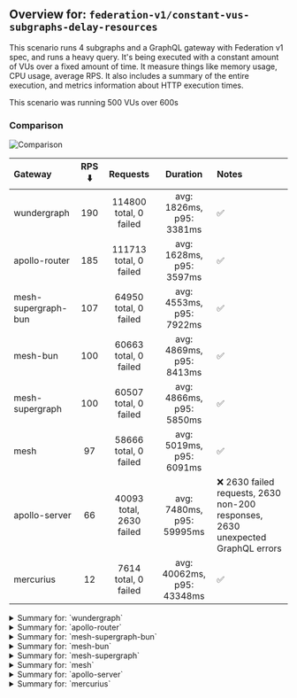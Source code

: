 ## Overview for: `federation-v1/constant-vus-subgraphs-delay-resources`


This scenario runs 4 subgraphs and a GraphQL gateway with Federation v1 spec, and runs a heavy query. It's being executed with a constant amount of VUs over a fixed amount of time. It measure things like memory usage, CPU usage, average RPS. It also includes a summary of the entire execution, and metrics information about HTTP execution times.


This scenario was running 500 VUs over 600s


### Comparison


<img src="https://imagedelivery.net/KYe9TScr4TldYHA48pczVg/140e3c69-ebf7-4447-4b4d-10b03cfaf800/public" alt="Comparison" />


| Gateway             | RPS ⬇️ |         Requests         |          Duration          | Notes                                                                          |
| :------------------ | :----: | :----------------------: | :------------------------: | :----------------------------------------------------------------------------- |
| wundergraph         |  190   |  114800 total, 0 failed  |  avg: 1826ms, p95: 3381ms  | ✅                                                                              |
| apollo-router       |  185   |  111713 total, 0 failed  |  avg: 1628ms, p95: 3597ms  | ✅                                                                              |
| mesh-supergraph-bun |  107   |  64950 total, 0 failed   |  avg: 4553ms, p95: 7922ms  | ✅                                                                              |
| mesh-bun            |  100   |  60663 total, 0 failed   |  avg: 4869ms, p95: 8413ms  | ✅                                                                              |
| mesh-supergraph     |  100   |  60507 total, 0 failed   |  avg: 4866ms, p95: 5850ms  | ✅                                                                              |
| mesh                |   97   |  58666 total, 0 failed   |  avg: 5019ms, p95: 6091ms  | ✅                                                                              |
| apollo-server       |   66   | 40093 total, 2630 failed | avg: 7480ms, p95: 59995ms  | ❌ 2630 failed requests, 2630 non-200 responses, 2630 unexpected GraphQL errors |
| mercurius           |   12   |   7614 total, 0 failed   | avg: 40062ms, p95: 43348ms | ✅                                                                              |



<details>
  <summary>Summary for: `wundergraph`</summary>

  **K6 Output**




```
     ✓ response code was 200
     ✓ no graphql errors
     ✓ valid response structure

     checks.........................: 100.00% ✓ 344400     ✗ 0     
     data_received..................: 10 GB   17 MB/s
     data_sent......................: 136 MB  226 kB/s
     http_req_blocked...............: avg=413.38µs min=1.25µs   med=3.07µs  max=1.51s  p(90)=5.13µs  p(95)=6.34µs 
     http_req_connecting............: avg=155.36µs min=0s       med=0s      max=1.49s  p(90)=0s      p(95)=0s     
     http_req_duration..............: avg=1.82s    min=583.87ms med=1.65s   max=9.25s  p(90)=2.84s   p(95)=3.38s  
       { expected_response:true }...: avg=1.82s    min=583.87ms med=1.65s   max=9.25s  p(90)=2.84s   p(95)=3.38s  
     http_req_failed................: 0.00%   ✓ 0          ✗ 114800
     http_req_receiving.............: avg=314.38ms min=22.71µs  med=79.17µs max=7.4s   p(90)=1.32s   p(95)=1.9s   
     http_req_sending...............: avg=28.22ms  min=7.18µs   med=13.7µs  max=5.9s   p(90)=37.84µs p(95)=20.45ms
     http_req_tls_handshaking.......: avg=0s       min=0s       med=0s      max=0s     p(90)=0s      p(95)=0s     
     http_req_waiting...............: avg=1.48s    min=583.79ms med=1.42s   max=4.42s  p(90)=2.06s   p(95)=2.22s  
     http_reqs......................: 114800  190.752741/s
     iteration_duration.............: avg=2.6s     min=593.08ms med=2.26s   max=12.36s p(90)=4.5s    p(95)=5.26s  
     iterations.....................: 114800  190.752741/s
     vus............................: 301     min=301      max=500 
     vus_max........................: 500     min=500      max=500 
```


**Performance Overview**


<img src="https://imagedelivery.net/KYe9TScr4TldYHA48pczVg/1ca895f6-6d20-4edb-2e69-751ccfd50e00/public" alt="Performance Overview" />


**Subgraphs Overview**


<img src="https://imagedelivery.net/KYe9TScr4TldYHA48pczVg/a96e79f7-8966-4bd0-c32f-8afac4783600/public" alt="Subgraphs Overview" />


**HTTP Overview**


<img src="https://imagedelivery.net/KYe9TScr4TldYHA48pczVg/98a0758c-e8fb-4072-f24e-b49499fb9200/public" alt="HTTP Overview" />


  </details>

<details>
  <summary>Summary for: `apollo-router`</summary>

  **K6 Output**




```
     ✓ response code was 200
     ✓ no graphql errors
     ✓ valid response structure

     checks.........................: 100.00% ✓ 335139     ✗ 0     
     data_received..................: 9.8 GB  16 MB/s
     data_sent......................: 133 MB  220 kB/s
     http_req_blocked...............: avg=1.36ms   min=1.36µs   med=3.14µs  max=5.93s  p(90)=4.83µs  p(95)=5.88µs 
     http_req_connecting............: avg=957.26µs min=0s       med=0s      max=5.93s  p(90)=0s      p(95)=0s     
     http_req_duration..............: avg=1.62s    min=246.96ms med=1.41s   max=9.89s  p(90)=2.86s   p(95)=3.59s  
       { expected_response:true }...: avg=1.62s    min=246.96ms med=1.41s   max=9.89s  p(90)=2.86s   p(95)=3.59s  
     http_req_failed................: 0.00%   ✓ 0          ✗ 111713
     http_req_receiving.............: avg=415.03ms min=25.53µs  med=75.16µs max=9.19s  p(90)=1.66s   p(95)=2.42s  
     http_req_sending...............: avg=26.58ms  min=6.57µs   med=13.9µs  max=5.33s  p(90)=30.52µs p(95)=168.2µs
     http_req_tls_handshaking.......: avg=0s       min=0s       med=0s      max=0s     p(90)=0s      p(95)=0s     
     http_req_waiting...............: avg=1.18s    min=246.7ms  med=1.13s   max=5s     p(90)=1.85s   p(95)=2.06s  
     http_reqs......................: 111713  185.682911/s
     iteration_duration.............: avg=2.66s    min=261.09ms med=2.28s   max=15.53s p(90)=4.94s   p(95)=5.94s  
     iterations.....................: 111713  185.682911/s
     vus............................: 309     min=309      max=500 
     vus_max........................: 500     min=500      max=500 
```


**Performance Overview**


<img src="https://imagedelivery.net/KYe9TScr4TldYHA48pczVg/7fd28f38-4d62-49b1-4643-8dab95a6b800/public" alt="Performance Overview" />


**Subgraphs Overview**


<img src="https://imagedelivery.net/KYe9TScr4TldYHA48pczVg/75c91e41-2490-4837-cb17-e05a22ce1b00/public" alt="Subgraphs Overview" />


**HTTP Overview**


<img src="https://imagedelivery.net/KYe9TScr4TldYHA48pczVg/2f3c7f03-4efb-46bb-288a-61129535a200/public" alt="HTTP Overview" />


  </details>

<details>
  <summary>Summary for: `mesh-supergraph-bun`</summary>

  **K6 Output**




```
     ✓ response code was 200
     ✓ no graphql errors
     ✓ valid response structure

     checks.........................: 100.00% ✓ 194850     ✗ 0    
     data_received..................: 5.7 GB  9.4 MB/s
     data_sent......................: 77 MB   128 kB/s
     http_req_blocked...............: avg=257.58µs min=1.33µs  med=3.02µs  max=333.08ms p(90)=5.02µs  p(95)=6.17µs  
     http_req_connecting............: avg=215.27µs min=0s      med=0s      max=58.87ms  p(90)=0s      p(95)=0s      
     http_req_duration..............: avg=4.55s    min=1.17s   med=4.17s   max=9.47s    p(90)=7.18s   p(95)=7.92s   
       { expected_response:true }...: avg=4.55s    min=1.17s   med=4.17s   max=9.47s    p(90)=7.18s   p(95)=7.92s   
     http_req_failed................: 0.00%   ✓ 0          ✗ 64950
     http_req_receiving.............: avg=27.7ms   min=26.72µs med=66.72µs max=2.89s    p(90)=4.68ms  p(95)=160.18ms
     http_req_sending...............: avg=2.11ms   min=7.01µs  med=13.64µs max=967.41ms p(90)=33.97µs p(95)=170.45µs
     http_req_tls_handshaking.......: avg=0s       min=0s      med=0s      max=0s       p(90)=0s      p(95)=0s      
     http_req_waiting...............: avg=4.52s    min=1.17s   med=4.15s   max=9.47s    p(90)=7.16s   p(95)=7.88s   
     http_reqs......................: 64950   107.575126/s
     iteration_duration.............: avg=4.63s    min=1.23s   med=4.25s   max=9.69s    p(90)=7.27s   p(95)=7.99s   
     iterations.....................: 64950   107.575126/s
     vus............................: 171     min=171      max=500
     vus_max........................: 500     min=500      max=500
```


**Performance Overview**


<img src="https://imagedelivery.net/KYe9TScr4TldYHA48pczVg/f004253d-de5a-4c19-fc74-cd50c33a8300/public" alt="Performance Overview" />


**Subgraphs Overview**


<img src="https://imagedelivery.net/KYe9TScr4TldYHA48pczVg/aa920977-5f10-473f-71b0-e5a7ccdc2d00/public" alt="Subgraphs Overview" />


**HTTP Overview**


<img src="https://imagedelivery.net/KYe9TScr4TldYHA48pczVg/b80dd0b2-d95a-43b6-d760-cd9ab6ba6900/public" alt="HTTP Overview" />


  </details>

<details>
  <summary>Summary for: `mesh-bun`</summary>

  **K6 Output**




```
     ✓ response code was 200
     ✓ no graphql errors
     ✓ valid response structure

     checks.........................: 100.00% ✓ 181989     ✗ 0    
     data_received..................: 5.3 GB  8.8 MB/s
     data_sent......................: 72 MB   119 kB/s
     http_req_blocked...............: avg=164.29µs min=1.3µs   med=2.91µs  max=318.17ms p(90)=4.58µs p(95)=5.56µs  
     http_req_connecting............: avg=128.07µs min=0s      med=0s      max=31.27ms  p(90)=0s     p(95)=0s      
     http_req_duration..............: avg=4.86s    min=2.09s   med=4.47s   max=10s      p(90)=7.57s  p(95)=8.41s   
       { expected_response:true }...: avg=4.86s    min=2.09s   med=4.47s   max=10s      p(90)=7.57s  p(95)=8.41s   
     http_req_failed................: 0.00%   ✓ 0          ✗ 60663
     http_req_receiving.............: avg=28.75ms  min=29.45µs med=62.61µs max=2.33s    p(90)=2.73ms p(95)=159.99ms
     http_req_sending...............: avg=2.23ms   min=7.31µs  med=13.34µs max=1.13s    p(90)=31.2µs p(95)=201.57µs
     http_req_tls_handshaking.......: avg=0s       min=0s      med=0s      max=0s       p(90)=0s     p(95)=0s      
     http_req_waiting...............: avg=4.83s    min=2.09s   med=4.45s   max=9.84s    p(90)=7.55s  p(95)=8.37s   
     http_reqs......................: 60663   100.592222/s
     iteration_duration.............: avg=4.95s    min=2.1s    med=4.55s   max=10.15s   p(90)=7.67s  p(95)=8.48s   
     iterations.....................: 60663   100.592222/s
     vus............................: 45      min=45       max=500
     vus_max........................: 500     min=500      max=500
```


**Performance Overview**


<img src="https://imagedelivery.net/KYe9TScr4TldYHA48pczVg/bb9ab4e4-16bc-4a59-5204-d3c1b4024000/public" alt="Performance Overview" />


**Subgraphs Overview**


<img src="https://imagedelivery.net/KYe9TScr4TldYHA48pczVg/e84e1f30-2fbf-4ea9-4354-0fe75cad3b00/public" alt="Subgraphs Overview" />


**HTTP Overview**


<img src="https://imagedelivery.net/KYe9TScr4TldYHA48pczVg/6e0431ac-b944-48d5-8a9f-6782c56bdb00/public" alt="HTTP Overview" />


  </details>

<details>
  <summary>Summary for: `mesh-supergraph`</summary>

  **K6 Output**




```
     ✓ response code was 200
     ✓ no graphql errors
     ✓ valid response structure

     checks.........................: 100.00% ✓ 181521     ✗ 0    
     data_received..................: 5.3 GB  8.8 MB/s
     data_sent......................: 72 MB   119 kB/s
     http_req_blocked...............: avg=232.45µs min=1.91µs  med=4.04µs  max=360.43ms p(90)=6.18µs  p(95)=7.31µs  
     http_req_connecting............: avg=172.87µs min=0s      med=0s      max=49.92ms  p(90)=0s      p(95)=0s      
     http_req_duration..............: avg=4.86s    min=2.65s   med=4.83s   max=8.4s     p(90)=5.63s   p(95)=5.85s   
       { expected_response:true }...: avg=4.86s    min=2.65s   med=4.83s   max=8.4s     p(90)=5.63s   p(95)=5.85s   
     http_req_failed................: 0.00%   ✓ 0          ✗ 60507
     http_req_receiving.............: avg=14.83ms  min=35.12µs med=75.53µs max=2.93s    p(90)=2.42ms  p(95)=35.73ms 
     http_req_sending...............: avg=1.6ms    min=9.06µs  med=18.61µs max=1.06s    p(90)=37.94µs p(95)=154.99µs
     http_req_tls_handshaking.......: avg=0s       min=0s      med=0s      max=0s       p(90)=0s      p(95)=0s      
     http_req_waiting...............: avg=4.84s    min=2.65s   med=4.81s   max=7.73s    p(90)=5.6s    p(95)=5.82s   
     http_reqs......................: 60507   100.216987/s
     iteration_duration.............: avg=4.97s    min=2.67s   med=4.93s   max=8.47s    p(90)=5.77s   p(95)=6.01s   
     iterations.....................: 60507   100.216987/s
     vus............................: 184     min=184      max=500
     vus_max........................: 500     min=500      max=500
```


**Performance Overview**


<img src="https://imagedelivery.net/KYe9TScr4TldYHA48pczVg/3db33f9f-2d21-44d7-ae60-848d874ec900/public" alt="Performance Overview" />


**Subgraphs Overview**


<img src="https://imagedelivery.net/KYe9TScr4TldYHA48pczVg/540afde0-f1c2-4e6d-adaf-75f592fa2c00/public" alt="Subgraphs Overview" />


**HTTP Overview**


<img src="https://imagedelivery.net/KYe9TScr4TldYHA48pczVg/e2bd2ab9-457b-48fb-204f-4c0f72d61000/public" alt="HTTP Overview" />


  </details>

<details>
  <summary>Summary for: `mesh`</summary>

  **K6 Output**




```
     ✓ response code was 200
     ✓ no graphql errors
     ✓ valid response structure

     checks.........................: 100.00% ✓ 175998    ✗ 0    
     data_received..................: 5.1 GB  8.5 MB/s
     data_sent......................: 70 MB   115 kB/s
     http_req_blocked...............: avg=109.85µs min=1.84µs  med=4.31µs  max=269.3ms  p(90)=6.53µs  p(95)=7.6µs   
     http_req_connecting............: avg=77.19µs  min=0s      med=0s      max=28.53ms  p(90)=0s      p(95)=0s      
     http_req_duration..............: avg=5.01s    min=2.31s   med=4.99s   max=8.95s    p(90)=5.85s   p(95)=6.09s   
       { expected_response:true }...: avg=5.01s    min=2.31s   med=4.99s   max=8.95s    p(90)=5.85s   p(95)=6.09s   
     http_req_failed................: 0.00%   ✓ 0         ✗ 58666
     http_req_receiving.............: avg=14.11ms  min=35.35µs med=80.54µs max=1.26s    p(90)=2.62ms  p(95)=32.91ms 
     http_req_sending...............: avg=2.16ms   min=8.29µs  med=21.46µs max=845.51ms p(90)=41.36µs p(95)=168.93µs
     http_req_tls_handshaking.......: avg=0s       min=0s      med=0s      max=0s       p(90)=0s      p(95)=0s      
     http_req_waiting...............: avg=5s       min=2.31s   med=4.98s   max=8.95s    p(90)=5.83s   p(95)=6.05s   
     http_reqs......................: 58666   97.170523/s
     iteration_duration.............: avg=5.13s    min=2.57s   med=5.1s    max=9.01s    p(90)=5.99s   p(95)=6.24s   
     iterations.....................: 58666   97.170523/s
     vus............................: 200     min=200     max=500
     vus_max........................: 500     min=500     max=500
```


**Performance Overview**


<img src="https://imagedelivery.net/KYe9TScr4TldYHA48pczVg/e104e092-81aa-4238-bf26-c8fda0a8e400/public" alt="Performance Overview" />


**Subgraphs Overview**


<img src="https://imagedelivery.net/KYe9TScr4TldYHA48pczVg/bd7bbe0d-89ea-42d5-8458-1efef5aedd00/public" alt="Subgraphs Overview" />


**HTTP Overview**


<img src="https://imagedelivery.net/KYe9TScr4TldYHA48pczVg/f114cd0e-001d-42ad-3ae7-9a82d85d3c00/public" alt="HTTP Overview" />


  </details>

<details>
  <summary>Summary for: `apollo-server`</summary>

  **K6 Output**




```
     ✗ response code was 200
      ↳  93% — ✓ 37463 / ✗ 2630
     ✗ no graphql errors
      ↳  93% — ✓ 37463 / ✗ 2630
     ✓ valid response structure

     checks.........................: 95.52% ✓ 112389    ✗ 5260 
     data_received..................: 3.3 GB 5.5 MB/s
     data_sent......................: 48 MB  79 kB/s
     http_req_blocked...............: avg=809.71µs min=1.36µs   med=3.29µs  max=205.85ms p(90)=6.12µs   p(95)=351.04µs
     http_req_connecting............: avg=764.27µs min=0s       med=0s      max=130.28ms p(90)=0s       p(95)=264.88µs
     http_req_duration..............: avg=7.48s    min=791.64ms med=3.82s   max=1m0s     p(90)=4.91s    p(95)=59.99s  
       { expected_response:true }...: avg=3.79s    min=791.64ms med=3.76s   max=59.16s   p(90)=4.58s    p(95)=4.82s   
     http_req_failed................: 6.55%  ✓ 2630      ✗ 37463
     http_req_receiving.............: avg=523.77µs min=0s       med=89.17µs max=245.99ms p(90)=151.03µs p(95)=435.45µs
     http_req_sending...............: avg=275.16µs min=8.08µs   med=16.78µs max=145.17ms p(90)=34.22µs  p(95)=114.85µs
     http_req_tls_handshaking.......: avg=0s       min=0s       med=0s      max=0s       p(90)=0s       p(95)=0s      
     http_req_waiting...............: avg=7.47s    min=791.51ms med=3.82s   max=1m0s     p(90)=4.91s    p(95)=59.99s  
     http_reqs......................: 40093  66.463047/s
     iteration_duration.............: avg=7.49s    min=799.14ms med=3.84s   max=1m0s     p(90)=4.93s    p(95)=1m0s    
     iterations.....................: 40093  66.463047/s
     vus............................: 69     min=69      max=500
     vus_max........................: 500    min=500     max=500
```


**Performance Overview**


<img src="https://imagedelivery.net/KYe9TScr4TldYHA48pczVg/48b2a139-9607-49b2-762c-1c388eeaf700/public" alt="Performance Overview" />


**Subgraphs Overview**


<img src="https://imagedelivery.net/KYe9TScr4TldYHA48pczVg/918486c6-2921-49dc-efa1-29ce36c26100/public" alt="Subgraphs Overview" />


**HTTP Overview**


<img src="https://imagedelivery.net/KYe9TScr4TldYHA48pczVg/7ca65509-f3ef-4f1d-467c-8dbaf3fb0600/public" alt="HTTP Overview" />


  </details>

<details>
  <summary>Summary for: `mercurius`</summary>

  **K6 Output**




```
     ✓ response code was 200
     ✓ no graphql errors
     ✓ valid response structure

     checks.........................: 100.00% ✓ 22842     ✗ 0    
     data_received..................: 668 MB  1.1 MB/s
     data_sent......................: 9.2 MB  15 kB/s
     http_req_blocked...............: avg=2.39ms   min=2.28µs  med=6.37µs   max=85.84ms p(90)=10.94µs  p(95)=134.65µs
     http_req_connecting............: avg=2.34ms   min=0s      med=0s       max=80ms    p(90)=0s       p(95)=85.12µs 
     http_req_duration..............: avg=40.06s   min=12.28s  med=41.15s   max=46.13s  p(90)=42.28s   p(95)=43.34s  
       { expected_response:true }...: avg=40.06s   min=12.28s  med=41.15s   max=46.13s  p(90)=42.28s   p(95)=43.34s  
     http_req_failed................: 0.00%   ✓ 0         ✗ 7614 
     http_req_receiving.............: avg=221.45µs min=73.45µs med=181.52µs max=16.47ms p(90)=254.44µs p(95)=292.55µs
     http_req_sending...............: avg=881.51µs min=12.91µs med=37µs     max=62.87ms p(90)=55.25µs  p(95)=166.19µs
     http_req_tls_handshaking.......: avg=0s       min=0s      med=0s       max=0s      p(90)=0s       p(95)=0s      
     http_req_waiting...............: avg=40.06s   min=12.28s  med=41.15s   max=46.13s  p(90)=42.28s   p(95)=43.34s  
     http_reqs......................: 7614    12.085642/s
     iteration_duration.............: avg=40.07s   min=12.29s  med=41.16s   max=46.14s  p(90)=42.29s   p(95)=43.35s  
     iterations.....................: 7614    12.085642/s
     vus............................: 119     min=119     max=500
     vus_max........................: 500     min=500     max=500
```


**Performance Overview**


<img src="https://imagedelivery.net/KYe9TScr4TldYHA48pczVg/715db6f4-23b3-4334-7479-ef7fc009fe00/public" alt="Performance Overview" />


**Subgraphs Overview**


<img src="https://imagedelivery.net/KYe9TScr4TldYHA48pczVg/bf8378df-7a79-415a-655f-88ef0bb5b500/public" alt="Subgraphs Overview" />


**HTTP Overview**


<img src="https://imagedelivery.net/KYe9TScr4TldYHA48pczVg/6c56c323-fbcc-44ba-b2dd-2d874690ab00/public" alt="HTTP Overview" />


  </details>